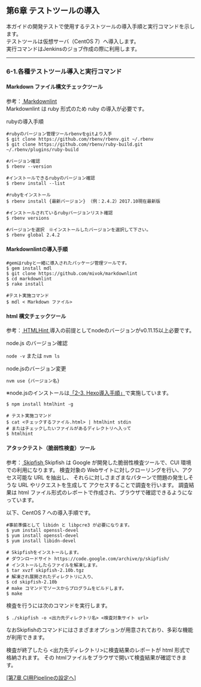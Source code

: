 ## 第6章 テストツールの導入<a name="testtool"></a><br/>

本ガイドの開発テストで使用するテストツールの導入手順と実行コマンドを示します。<br/>
テストツールは仮想サーバ（CentOS 7）へ導入します。<br/>
実行コマンドはJenkinsのジョブ作成の際に利用します。<br/>

-----------------------------------------------------------------------------------------------

### 6-1.各種テストツール導入と実行コマンド

#### Markdown ファイル構文チェックツール

参考：[ Markdownlint ](https://github.com/mivok/markdownlint)<br/>
Markdownlint は ruby 形式のため ruby の導入が必要です。<br/>

rubyの導入手順

```
#rubyのバージョン管理ツールrbenvをgitより入手
$ git clone https://github.com/rbenv/rbenv.git ~/.rbenv
$ git clone https://github.com/rbenv/ruby-build.git ~/.rbenv/plugins/ruby-build

#バージョン確認
$ rbenv --version

#インストールできるrubyのバージョン確認
$ rbenv install --list

#rubyをインストール 
$ rbenv install {最新バージョン} （例：2.4.2）2017.10現在最新版

#インストールされているrubyバージョンリスト確認
$ rbenv versions

#バージョンを選択　※インストールしたバージョンを選択して下さい。
$ rbenv global 2.4.2
```

#### Markdownlintの導入手順

```
#gemはrubyと一緒に導入されたパッケージ管理ツールです。
$ gem install mdl
$ git clone https://github.com/mivok/markdownlint
$ cd markdownlint
$ rake install

#テスト実施コマンド
$ mdl < Markdown ファイル>
```

#### html 構文チェックツール

参考：[ HTMLHint ](http://htmlhint.com/)
導入の前提としてnodeのバージョンがv0.11.15以上必要です。

node.js のバージョン確認<br>

`node -v` または `nvm ls`

node.jsのバージョン変更

`nvm use {バージョン名}`

※node.jsのインストールは[「2-3. Hexo導入手順」](ci-server.md)で実施しています。

```
$ npm install htmlhint -g

# テスト実施コマンド
$ cat <チェックするファイル.html> | htmlhint stdin
# またはチェックしたいファイルがあるディレクトリへ入って
$ htmlhint
```

#### アタックテスト（脆弱性検査）ツール

参考：[ Skipfish ](https://code.google.com/archive/p/skipfish/wikis/SkipfishDoc.wiki)
Skipfish は Google が開発した脆弱性検査ツールで、CUI 環境での利用になります。
検査対象の Webサイトに対しクローリングを行い、アクセス可能な URL を抽出し、
それらに対しさまざまなパターンで問題の発生しそうな URL やリクエストを生成して
アクセスすることで調査を行います。
調査結果は html ファイル形式のレポートで作成され、ブラウザで確認できるようになっています。

以下、CentOS 7 への導入手順です。

```
#事前準備として libidn と libpcre3 が必要になります。
$ yum install openssl-devel
$ yum install openssl-devel
$ yum install libidn-devel

# Skipfishをインストールします。
# ダウンロードサイト https://code.google.com/archive/p/skipfish/
# インストールしたらファイルを解凍します。
$ tar xvzf skipfish-2.10b.tgz
# 解凍され展開されたディレクトリに入り、
$ cd skipfish-2.10b
# make コマンドでソースからプログラムをビルドします。
$ make
```

検査を行うには次のコマンドを実行します。

```
$ ./skipfish -o <出力先ディレクトリ名> <検査対象サイト url>
```

なおSkipfishのコマンドにはさまざまオプションが用意されており、多彩な機能が利用できます。

検査が終了したら <出力先ディレクトリ>に検査結果のレポートが html 形式で格納されます。
その htmlファイルをブラウザで開いて検査結果が確認できます。

[[第7章 CI用Pipelineの設定へ]](pipeline.md)
